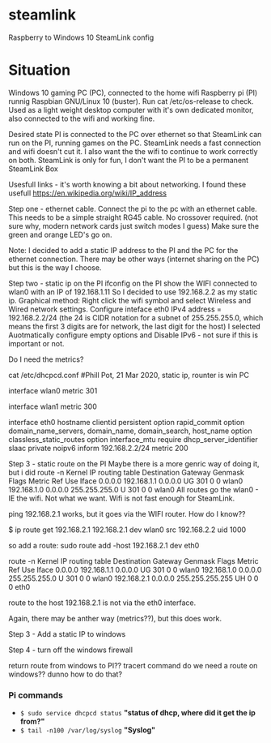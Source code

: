 # steamlink
Raspberry to Windows 10 SteamLink config

# Situation
Windows 10 gaming PC (PC), connected to the home wifi
Raspberry pi (PI) runnig Raspbian GNU/Linux 10 (buster). Run cat /etc/os-release to check. Used as a light weight desktop computer with it's own dedicated monitor, also connected to the wifi and working fine.

Desired state
PI is connected to the PC over ethernet so that SteamLink can run on the PI, running games on the PC. SteamLink needs a fast connection and wifi doesn't cut it.
I also want the the wifi to continue to work correctly on both. SteamLink is only for fun, I don't want the PI to be a permanent SteamLink Box

Usesfull links - it's worth knowing a bit about networking. I found these usefull
https://en.wikipedia.org/wiki/IP_address

Step one - ethernet cable.
Connect the pi to the pc with an ethernet cable. This needs to be a simple straight RG45 cable. No crossover required. (not sure why, modern network cards just switch modes I guess)
Make sure the green and orange LED's go on.

Note:
I decided to add a static IP address to the PI and the PC for the ethernet connection. There may be other ways (internet sharing on the PC) but this is the way I choose.

Step two - static ip on the PI
ifconfig on the PI show the WIFI connected to wlan0 with an IP of 192.168.1.11
So I decided to use 192.168.2.2 as my static ip.
Graphical method:
Right click the wifi symbol and select Wireless and Wired network settings.
Configure inteface eth0 
IPv4 address = 192.168.2.2/24 (the 24 is CIDR notation for a subnet of 255.255.255.0, which means the first 3 digits are for network, the last digit for the host)
I selected Auotmatically configure empty options and Disable IPv6 - not sure if this is important or not.

Do I need the metrics?

cat /etc/dhcpcd.conf
#Phill Pot, 21 Mar 2020, static ip, rounter is win PC

interface wlan0
metric 301

interface wlan1
metric 300

interface eth0
hostname 
clientid 
persistent 
option rapid_commit
option domain_name_servers, domain_name, domain_search, host_name
option classless_static_routes
option interface_mtu
require dhcp_server_identifier
slaac private
noipv6 
inform 192.168.2.2/24
metric 200

Step 3 - static route on the PI
Maybe there is a more genric way of doing it, but i did
route -n
Kernel IP routing table
Destination     Gateway         Genmask         Flags Metric Ref    Use Iface
0.0.0.0         192.168.1.1     0.0.0.0         UG    301    0        0 wlan0
192.168.1.0     0.0.0.0         255.255.255.0   U     301    0        0 wlan0
All routes go the wlan0 - IE the wifi. Not what we want. Wifi is not fast enough for SteamLink.

ping 192.168.2.1 works, but it goes via the WIFI router. How do I know??

$ ip route get  192.168.2.1 
192.168.2.1 dev wlan0 src 192.168.2.2 uid 1000

so add a route:
sudo route add -host 192.168.2.1  dev eth0

route -n
Kernel IP routing table
Destination     Gateway         Genmask         Flags Metric Ref    Use Iface
0.0.0.0         192.168.1.1     0.0.0.0         UG    301    0        0 wlan0
192.168.1.0     0.0.0.0         255.255.255.0   U     301    0        0 wlan0
192.168.2.1     0.0.0.0         255.255.255.255 UH    0      0        0 eth0

route to the host 192.168.2.1 is not via the eth0 interface. 

Again, there may be anther way (metrics??), but this does work.

Step 3 - Add a static IP to windows

Step 4 - turn off the windows firewall

return route from windows to PI?? tracert command
do we need a route on windows?? dunno how to do that?

### Pi commands

* `$ sudo service dhcpcd status` **"status of  dhcp, where did it get the ip from?"**
* ```$ tail -n100 /var/log/syslog``` **"Syslog"**



